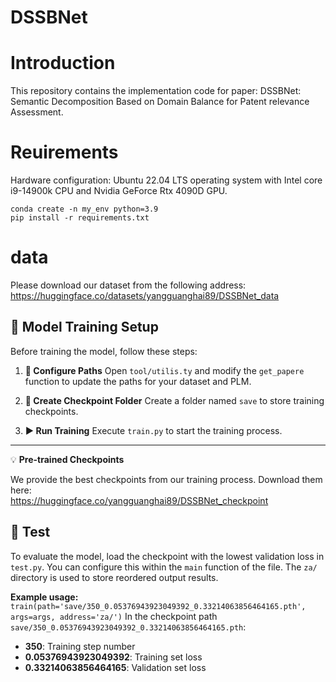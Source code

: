 # DSSBNet
# Introduction

This repository contains the implementation code for paper:
DSSBNet: Semantic Decomposition Based on Domain Balance for Patent relevance Assessment.

# Reuirements
Hardware configuration: Ubuntu 22.04 LTS operating system with Intel core i9-14900k CPU and Nvidia GeForce Rtx 4090D GPU.

```
conda create -n my_env python=3.9
pip install -r requirements.txt
```
# data
Please download our dataset from the following address: <https://huggingface.co/datasets/yangguanghai89/DSSBNet_data>

## 🚀 Model Training Setup

Before training the model, follow these steps:

1.  **📁 Configure Paths**
    Open `tool/utilis.ty` and modify the `get_papere` function to update the paths for your dataset and PLM.

2.  **📂 Create Checkpoint Folder**
    Create a folder named `save` to store training checkpoints.

3.  **▶️ Run Training**
    Execute `train.py` to start the training process.

---

💡 **Pre-trained Checkpoints**

We provide the best checkpoints from our training process. Download them here:  
<https://huggingface.co/yangguanghai89/DSSBNet_checkpoint>

## 🧪 Test

To evaluate the model, load the checkpoint with the lowest validation loss in `test.py`. You can configure this within the `main` function of the file. The `za/` directory is used to store reordered output results.

**Example usage:**
```train(path='save/350_0.05376943923049392_0.33214063856464165.pth', args=args, address='za/')```
In the checkpoint path `save/350_0.05376943923049392_0.33214063856464165.pth`:
- **350**: Training step number
- **0.05376943923049392**: Training set loss
- **0.33214063856464165**: Validation set loss









